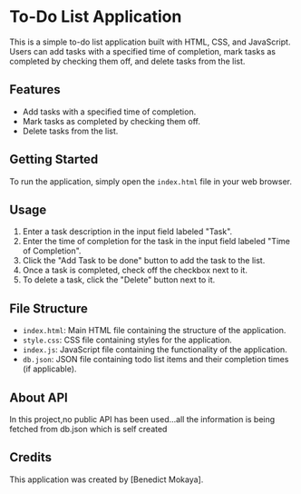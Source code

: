# To-Do List Application

This is a simple to-do list application built with HTML, CSS, and JavaScript. Users can add tasks with a specified time of completion, mark tasks as completed by checking them off, and delete tasks from the list.

## Features

- Add tasks with a specified time of completion.
- Mark tasks as completed by checking them off.
- Delete tasks from the list.

## Getting Started

To run the application, simply open the `index.html` file in your web browser.

## Usage

1. Enter a task description in the input field labeled "Task".
2. Enter the time of completion for the task in the input field labeled "Time of Completion".
3. Click the "Add Task to be done" button to add the task to the list.
4. Once a task is completed, check off the checkbox next to it.
5. To delete a task, click the "Delete" button next to it.

## File Structure

- `index.html`: Main HTML file containing the structure of the application.
- `style.css`: CSS file containing styles for the application.
- `index.js`: JavaScript file containing the functionality of the application.
- `db.json`: JSON file containing todo list items and their completion times (if applicable).

## About API
In this project,no public API has been used...all the information is being fetched from db.json  which is self created
## Credits

This application was created by [Benedict Mokaya].


